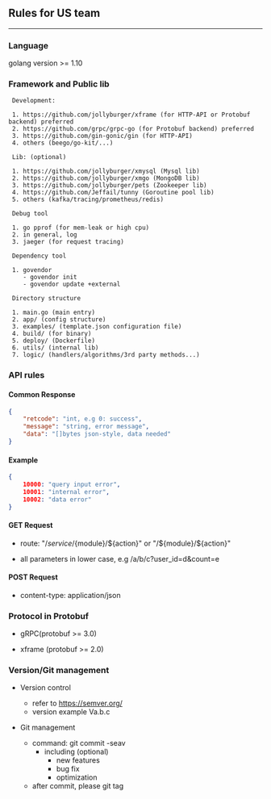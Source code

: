 ## Rules for US team

---

### Language

golang version >= 1.10

### Framework and Public lib

```
 Development:

 1. https://github.com/jollyburger/xframe (for HTTP-API or Protobuf backend) preferred
 2. https://github.com/grpc/grpc-go (for Protobuf backend) preferred
 3. https://github.com/gin-gonic/gin (for HTTP-API)
 4. others (beego/go-kit/...)

 Lib: (optional)

 1. https://github.com/jollyburger/xmysql (Mysql lib)
 2. https://github.com/jollyburger/xmgo (MongoDB lib)
 3. https://github.com/jollyburger/pets (Zookeeper lib)
 4. https://github.com/Jeffail/tunny (Goroutine pool lib)
 5. others (kafka/tracing/prometheus/redis)

 Debug tool
  
 1. go pprof (for mem-leak or high cpu)
 2. in general, log
 3. jaeger (for request tracing)

 Dependency tool

 1. govendor
 	- govendor init
	- govendor update +external

 Directory structure

 1. main.go (main entry)
 2. app/ (config structure)
 3. examples/ (template.json configuration file)
 4. build/ (for binary)
 5. deploy/ (Dockerfile)
 6. utils/ (internal lib)
 7. logic/ (handlers/algorithms/3rd party methods...)
```

### API rules

#### Common Response

```json
{
	"retcode": "int, e.g 0: success",
	"message": "string, error message",
	"data": "[]bytes json-style, data needed"
}
```

#### Example
```json
{
	10000: "query input error",
	10001: "internal error",
	10002: "data error"	
}
```


#### GET Request

- route: "/${service}/${module}/${action}" or "/${module}/${action}"

- all parameters in lower case, e.g /a/b/c?user_id=d&count=e

#### POST Request

- content-type: application/json

### Protocol in Protobuf

- gRPC(protobuf >= 3.0)

- xframe (protobuf >= 2.0)

### Version/Git management

- Version control
	- refer to https://semver.org/
	- version example Va.b.c

- Git management
	- command: git commit -seav
		- including (optional)
			- new features
			- bug fix
			- optimization
	- after commit, please git tag 
